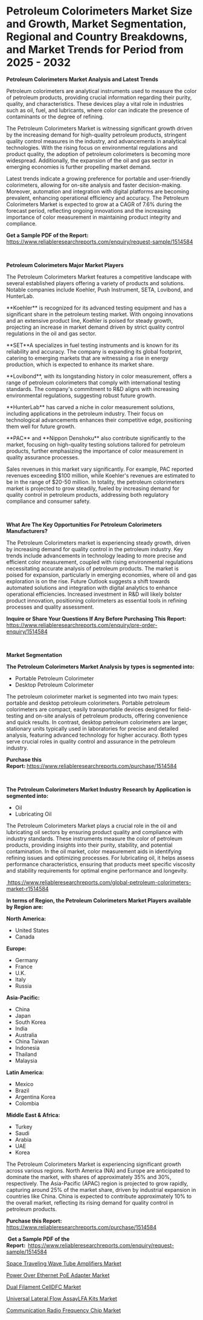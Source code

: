 <p><h1>Petroleum Colorimeters Market Size and Growth, Market Segmentation, Regional and Country Breakdowns, and Market Trends for Period from 2025 -  2032</h1></p><p><strong>Petroleum Colorimeters Market Analysis and Latest Trends</strong></p>
<p><p>Petroleum colorimeters are analytical instruments used to measure the color of petroleum products, providing crucial information regarding their purity, quality, and characteristics. These devices play a vital role in industries such as oil, fuel, and lubricants, where color can indicate the presence of contaminants or the degree of refining.</p><p>The Petroleum Colorimeters Market is witnessing significant growth driven by the increasing demand for high-quality petroleum products, stringent quality control measures in the industry, and advancements in analytical technologies. With the rising focus on environmental regulations and product quality, the adoption of petroleum colorimeters is becoming more widespread. Additionally, the expansion of the oil and gas sector in emerging economies is further propelling market demand.</p><p>Latest trends indicate a growing preference for portable and user-friendly colorimeters, allowing for on-site analysis and faster decision-making. Moreover, automation and integration with digital platforms are becoming prevalent, enhancing operational efficiency and accuracy. The Petroleum Colorimeters Market is expected to grow at a CAGR of 7.6% during the forecast period, reflecting ongoing innovations and the increasing importance of color measurement in maintaining product integrity and compliance.</p></p>
<p><strong>Get a Sample PDF of the Report:&nbsp;</strong> <a href="https://www.reliableresearchreports.com/enquiry/request-sample/1514584?utm_campaign=12&utm_medium=2&utm_source=Github&utm_content=ia&utm_term=29032025&utm_id=petroleum-colorimeters">https://www.reliableresearchreports.com/enquiry/request-sample/1514584</a></p>
<p>&nbsp;</p>
<p><strong>Petroleum Colorimeters Major Market Players</strong></p>
<p><p>The Petroleum Colorimeters Market features a competitive landscape with several established players offering a variety of products and solutions. Notable companies include Koehler, Push Instrument, SETA, Lovibond, and HunterLab.</p><p>**Koehler** is recognized for its advanced testing equipment and has a significant share in the petroleum testing market. With ongoing innovations and an extensive product line, Koehler is poised for steady growth, projecting an increase in market demand driven by strict quality control regulations in the oil and gas sector.</p><p>**SET**A specializes in fuel testing instruments and is known for its reliability and accuracy. The company is expanding its global footprint, catering to emerging markets that are witnessing a rise in energy production, which is expected to enhance its market share.</p><p>**Lovibond**, with its longstanding history in color measurement, offers a range of petroleum colorimeters that comply with international testing standards. The company's commitment to R&D aligns with increasing environmental regulations, suggesting robust future growth.</p><p>**HunterLab** has carved a niche in color measurement solutions, including applications in the petroleum industry. Their focus on technological advancements enhances their competitive edge, positioning them well for future growth.</p><p>**PAC** and **Nippon Denshoku** also contribute significantly to the market, focusing on high-quality testing solutions tailored for petroleum products, further emphasizing the importance of color measurement in quality assurance processes.</p><p>Sales revenues in this market vary significantly. For example, PAC reported revenues exceeding $100 million, while Koehler's revenues are estimated to be in the range of $20-50 million. In totality, the petroleum colorimeters market is projected to grow steadily, fueled by increasing demand for quality control in petroleum products, addressing both regulatory compliance and consumer safety.</p></p>
<p>&nbsp;</p>
<p><strong>What Are The Key Opportunities For Petroleum Colorimeters Manufacturers?</strong></p>
<p><p>The Petroleum Colorimeters market is experiencing steady growth, driven by increasing demand for quality control in the petroleum industry. Key trends include advancements in technology leading to more precise and efficient color measurement, coupled with rising environmental regulations necessitating accurate analysis of petroleum products. The market is poised for expansion, particularly in emerging economies, where oil and gas exploration is on the rise. Future Outlook suggests a shift towards automated solutions and integration with digital analytics to enhance operational efficiencies. Increased investment in R&D will likely bolster product innovation, positioning colorimeters as essential tools in refining processes and quality assessment.</p></p>
<p><strong>Inquire or Share Your Questions If Any Before Purchasing This Report:</strong> <a href="https://www.reliableresearchreports.com/enquiry/pre-order-enquiry/1514584?utm_campaign=12&utm_medium=2&utm_source=Github&utm_content=ia&utm_term=29032025&utm_id=petroleum-colorimeters">https://www.reliableresearchreports.com/enquiry/pre-order-enquiry/1514584</a></p>
<p>&nbsp;</p>
<p><strong>Market Segmentation</strong></p>
<p><strong>The Petroleum Colorimeters Market Analysis by types is segmented into:</strong></p>
<p><ul><li>Portable Petroleum Colorimeter</li><li>Desktop Petroleum Colorimeter</li></ul></p>
<p><p>The petroleum colorimeter market is segmented into two main types: portable and desktop petroleum colorimeters. Portable petroleum colorimeters are compact, easily transportable devices designed for field-testing and on-site analysis of petroleum products, offering convenience and quick results. In contrast, desktop petroleum colorimeters are larger, stationary units typically used in laboratories for precise and detailed analysis, featuring advanced technology for higher accuracy. Both types serve crucial roles in quality control and assurance in the petroleum industry.</p></p>
<p><strong>Purchase this Report:&nbsp;</strong><a href="https://www.reliableresearchreports.com/purchase/1514584?utm_campaign=12&utm_medium=2&utm_source=Github&utm_content=ia&utm_term=29032025&utm_id=petroleum-colorimeters">https://www.reliableresearchreports.com/purchase/1514584</a></p>
<p>&nbsp;</p>
<p><strong>The Petroleum Colorimeters Market Industry Research by Application is segmented into:</strong></p>
<p><ul><li>Oil</li><li>Lubricating Oil</li></ul></p>
<p><p>The Petroleum Colorimeters Market plays a crucial role in the oil and lubricating oil sectors by ensuring product quality and compliance with industry standards. These instruments measure the color of petroleum products, providing insights into their purity, stability, and potential contamination. In the oil market, color measurement aids in identifying refining issues and optimizing processes. For lubricating oil, it helps assess performance characteristics, ensuring that products meet specific viscosity and stability requirements for optimal engine performance and longevity.</p></p>
<p><a href="https://www.reliableresearchreports.com/global-petroleum-colorimeters-market-r1514584?utm_campaign=12&utm_medium=2&utm_source=Github&utm_content=ia&utm_term=29032025&utm_id=petroleum-colorimeters">&nbsp;https://www.reliableresearchreports.com/global-petroleum-colorimeters-market-r1514584</a></p>
<p><strong>In terms of Region, the Petroleum Colorimeters Market Players available by Region are:</strong></p>
<p>
    <p> <strong> North America: </strong>
        <ul>
            <li>United States</li>
            <li>Canada</li>
        </ul>
        </p> 
    <p> <strong> Europe: </strong>
        <ul>
            <li>Germany</li>
            <li>France</li>
            <li>U.K.</li>
            <li>Italy</li>
            <li>Russia</li>
        </ul>
        </p> 
    <p> <strong> Asia-Pacific: </strong>
        <ul>
            <li>China</li>
            <li>Japan</li>
            <li>South Korea</li>
            <li>India</li>
            <li>Australia</li>
            <li>China Taiwan</li>
            <li>Indonesia</li>
            <li>Thailand</li>
            <li>Malaysia</li>
        </ul>
        </p> 
    <p> <strong> Latin America: </strong>
        <ul>
            <li>Mexico</li>
            <li>Brazil</li>
            <li>Argentina Korea</li>
            <li>Colombia</li>
        </ul>
        </p> 
    <p> <strong> Middle East & Africa: </strong>
        <ul>
            <li>Turkey</li>
            <li>Saudi</li>
            <li>Arabia</li>
            <li>UAE</li>
            <li>Korea</li>
        </ul>
    </p>
    </p>
<p><p>The Petroleum Colorimeters Market is experiencing significant growth across various regions. North America (NA) and Europe are anticipated to dominate the market, with shares of approximately 35% and 30%, respectively. The Asia-Pacific (APAC) region is projected to grow rapidly, capturing around 25% of the market share, driven by industrial expansion in countries like China. China is expected to contribute approximately 10% to the overall market, reflecting its rising demand for quality control in petroleum products.</p></p>
<p><strong>Purchase this Report: </strong><a href="https://www.reliableresearchreports.com/purchase/1514584?utm_campaign=12&utm_medium=2&utm_source=Github&utm_content=ia&utm_term=29032025&utm_id=petroleum-colorimeters">https://www.reliableresearchreports.com/purchase/1514584</a></p>
<p>&nbsp;<strong>Get a Sample PDF of the Report:&nbsp;&nbsp;</strong><a href="https://www.reliableresearchreports.com/enquiry/request-sample/1514584?utm_campaign=12&utm_medium=2&utm_source=Github&utm_content=ia&utm_term=29032025&utm_id=petroleum-colorimeters">https://www.reliableresearchreports.com/enquiry/request-sample/1514584</a></p>
<p><strong></strong></p>
<p><p><a href="https://github.com/mafeasavzal/Market-Research-Report-List-1/blob/main/space-traveling-wave-tube-amplifiers-market.md?utm_campaign=12&utm_medium=2&utm_source=Github&utm_content=ia&utm_term=29032025&utm_id=petroleum-colorimeters">Space Traveling Wave Tube Amplifiers Market</a></p><p><a href="https://github.com/seemagarbeha/Market-Research-Report-List-1/blob/main/power-over-ethernet-poe-adapter-market.md?utm_campaign=12&utm_medium=2&utm_source=Github&utm_content=ia&utm_term=29032025&utm_id=petroleum-colorimeters">Power Over Ethernet PoE Adapter Market</a></p><p><a href="https://github.com/gorbaicodaro/Market-Research-Report-List-1/blob/main/dual-filament-celldfc-market.md?utm_campaign=12&utm_medium=2&utm_source=Github&utm_content=ia&utm_term=29032025&utm_id=petroleum-colorimeters">Dual Filament CellDFC Market</a></p><p><a href="https://github.com/edderkoliso1/Market-Research-Report-List-1/blob/main/universal-lateral-flow-assaylfa-kits-market.md?utm_campaign=12&utm_medium=2&utm_source=Github&utm_content=ia&utm_term=29032025&utm_id=petroleum-colorimeters">Universal Lateral Flow AssayLFA Kits Market</a></p><p><a href="https://github.com/sarialahipff/Market-Research-Report-List-1/blob/main/communication-radio-frequency-chip-market.md?utm_campaign=12&utm_medium=2&utm_source=Github&utm_content=ia&utm_term=29032025&utm_id=petroleum-colorimeters">Communication Radio Frequency Chip Market</a></p></p>